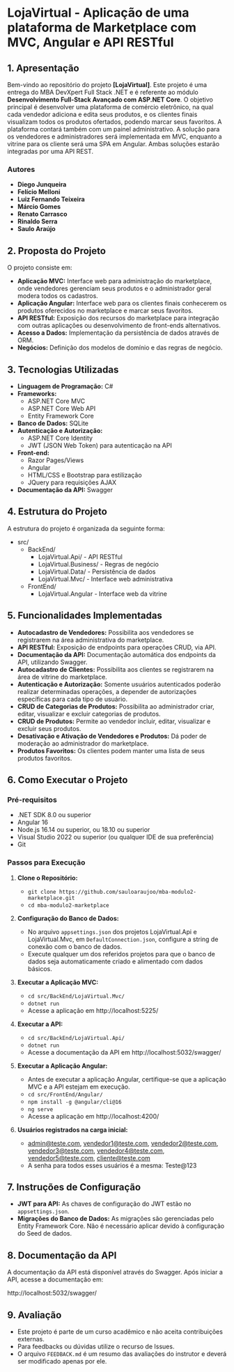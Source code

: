 # **LojaVirtual - Aplicação de uma plataforma de Marketplace com MVC, Angular e API RESTful**

## **1. Apresentação**

Bem-vindo ao repositório do projeto **[LojaVirtual]**. Este projeto é uma entrega do MBA DevXpert Full Stack .NET e é referente ao módulo **Desenvolvimento Full-Stack Avançado com ASP.NET Core**.
O objetivo principal é desenvolver uma plataforma de comércio eletrônico, na qual cada vendedor adiciona e edita seus produtos, e os clientes finais visualizam todos os produtos ofertados, podendo marcar seus favoritos. A plataforma contará também com um painel administrativo. A solução para os vendedores e administradores será implementada em MVC, enquanto a vitrine para os cliente será uma SPA em Angular. Ambas soluções estarão integradas por uma API REST.

### **Autores**
- **Diego Junqueira**
- **Felício Melloni**
- **Luiz Fernando Teixeira**
- **Márcio Gomes**
- **Renato Carrasco**
- **Rinaldo Serra**
- **Saulo Araújo**

## **2. Proposta do Projeto**

O projeto consiste em:

- **Aplicação MVC:** Interface web para administração do marketplace, onde vendedores gerenciam seus produtos e o administrador geral modera todos os cadastros.
- **Aplicação Angular:** Interface web para os clientes finais conhecerem os produtos oferecidos no marketplace e marcar seus favoritos.
- **API RESTful:** Exposição dos recursos do marketplace para integração com outras aplicações ou desenvolvimento de front-ends alternativos.
- **Acesso a Dados:** Implementação da persistência de dados através de ORM.
- **Negócios:** Definição dos modelos de domínio e das regras de negócio.

## **3. Tecnologias Utilizadas**

- **Linguagem de Programação:** C#
- **Frameworks:**
  - ASP.NET Core MVC
  - ASP.NET Core Web API
  - Entity Framework Core
- **Banco de Dados:** SQLite
- **Autenticação e Autorização:**
  - ASP.NET Core Identity
  - JWT (JSON Web Token) para autenticação na API
- **Front-end:**
  - Razor Pages/Views
  - Angular
  - HTML/CSS e Bootstrap para estilização
  - JQuery para requisições AJAX
- **Documentação da API:** Swagger

## **4. Estrutura do Projeto**

A estrutura do projeto é organizada da seguinte forma:

- src/
  - BackEnd/
    - LojaVirtual.Api/       - API RESTful
    - LojaVirtual.Business/  - Regras de negócio
    - LojaVirtual.Data/      - Persistência de dados
    - LojaVirtual.Mvc/       - Interface web administrativa
  - FrontEnd/
    - LojaVirtual.Angular    - Interface web da vitrine

## **5. Funcionalidades Implementadas**

- **Autocadastro de Vendedores:** Possibilita aos vendedores se registrarem na área administrativa do marketplace.
- **API RESTful:** Exposição de endpoints para operações CRUD, via API.
- **Documentação da API:** Documentação automática dos endpoints da API, utilizando Swagger.
- **Autocadastro de Clientes:** Possibilita aos clientes se registrarem na área de vitrine do marketplace.
- **Autenticação e Autorização:** Somente usuários autenticados poderão realizar determinadas operações, a depender de autorizações específicas para cada tipo de usuário.
- **CRUD de Categorias de Produtos:** Possibilita ao administrador criar, editar, visualizar e excluir categorias de produtos.
- **CRUD de Produtos:** Permite ao vendedor incluir, editar, visualizar e excluir seus produtos.
- **Desativação e Ativação de Vendedores e Produtos:** Dá poder de moderação ao administrador do marketplace.
- **Produtos Favoritos:** Os clientes podem manter uma lista de seus produtos favoritos.

## **6. Como Executar o Projeto**

### **Pré-requisitos**

- .NET SDK 8.0 ou superior
- Angular 16
- Node.js 16.14 ou superior, ou 18.10 ou superior
- Visual Studio 2022 ou superior (ou qualquer IDE de sua preferência)
- Git

### **Passos para Execução**

1. **Clone o Repositório:**
   - `git clone https://github.com/sauloaraujoo/mba-modulo2-marketplace.git`
   - `cd mba-modulo2-marketplace`

2. **Configuração do Banco de Dados:**
   - No arquivo `appsettings.json` dos projetos LojaVirtual.Api e LojaVirtual.Mvc, em `DefaultConnection.json`, configure a string de conexão com o banco de dados.
   - Execute qualquer um dos referidos projetos para que o banco de dados seja automaticamente criado e alimentado com dados básicos.

3. **Executar a Aplicação MVC:**
   - `cd src/BackEnd/LojaVirtual.Mvc/`
   - `dotnet run`
   - Acesse a aplicação em http://localhost:5225/

4. **Executar a API:**
   - `cd src/BackEnd/LojaVirtual.Api/`
   - `dotnet run`
   - Acesse a documentação da API em http://localhost:5032/swagger/
  
5. **Executar a Aplicação Angular:**
   - Antes de executar a aplicação Angular, certifique-se que a aplicação MVC e a API estejam em execução.
   - `cd src/FrontEnd/Angular/`
   - `npm install -g @angular/cli@16`
   - `ng serve`
   - Acesse a aplicação em http://localhost:4200/

6. **Usuários registrados na carga inicial:**
   - admin@teste.com, vendedor1@teste.com, vendedor2@teste.com, vendedor3@teste.com, vendedor4@teste.com, vendedor5@teste.com, cliente@teste.com
   - A senha para todos esses usuários é a mesma: Teste@123

## **7. Instruções de Configuração**

- **JWT para API:** As chaves de configuração do JWT estão no `appsettings.json`.
- **Migrações do Banco de Dados:** As migrações são gerenciadas pelo Entity Framework Core. Não é necessário aplicar devido à configuração do Seed de dados.

## **8. Documentação da API**

A documentação da API está disponível através do Swagger. Após iniciar a API, acesse a documentação em:

http://localhost:5032/swagger/ 

## **9. Avaliação**

- Este projeto é parte de um curso acadêmico e não aceita contribuições externas. 
- Para feedbacks ou dúvidas utilize o recurso de Issues.
- O arquivo `FEEDBACK.md` é um resumo das avaliações do instrutor e deverá ser modificado apenas por ele.
